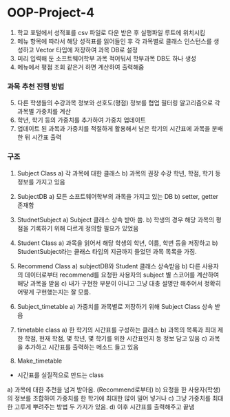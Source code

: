 # OOP-Project-4

1) 학교 포털에서 성적표를 csv 파일로 다운 받은 후 실행파일 루트에 위치시킴
2) 메뉴 항목에 따라서 해당 성적표를 읽어들인 후 각 과목별로 클래스 인스턴스를 생성하고 Vector 타입에 저장하여 과목 DB로 설정
3) 미리 입력해 둔 소프트웨어학부 과목 적어둬서 학부과목 DB도 하나 생성
4) 메뉴에서 평점 조회 같은거 하면 계산하여 출력해줌

### 과목 추천 진행 방법
5) 다른 학생들의 수강과목 정보와 선호도(평점) 정보를 협업 필터링 알고리즘으로 각 과목별 가중치를 계산
6) 학년, 학기 등의 가중치를 추가하여 가중치 업데이트
7) 업데이트 된 과목과 가중치를 적절하게 활용해서 남은 학기의 시간표에 과목을 분배한 뒤 시간표 출력

### 구조

1) Subject Class
  a) 각 과목에 대한 클래스
  b) 과목의 권장 수강 학년, 학점, 학기 등 정보를 가지고 있음

2) SubjectDB
  a) 모든 소프트웨어학부의 과목을 가지고 있는 DB
  b) setter, getter 존재함

3) StudnetSubject
  a) Subject 클래스 상속 받아 씀.
  b) 학생의 경우 해당 과목의 평점을 기록하기 위해 다르게 정의할 필요가 있었음

4) Student Class
  a) 과목을 읽어서 해당 학생의 학년, 이름, 학번 등을 저장하고
  b) StudentSubject라는 클래스 타입의 지금까지 들었던 과목 목록을 가짐.
  
5) Recommend Class
  a) subjectDB와 Student 클래스 상속받음
  b) 다른 사용자의 데이터로부터 recommend를 요청한 사용자의 subject 별 스코어를 계산하여 해당 과목을 받음
  c) 내가 구현한 부분이 아니고 그냥 대충 설명만 해주어서 정확히 어떻게 구현했는지는 잘 모름.
  
6) Subject_timetable
  a) 가중치를 과목별로 저장하기 위해 Subject Class 상속 받음
  
7) timetable class
  a) 한 학기의 시간표를 구성하는 클래스
  b) 과목의 목록과 최대 제한 학점, 현재 학점, 몇 학년, 몇 학기를 위한 시간표인지 등 정보 담고 있음
  c) 과목을 추가하고 시간표를 출력하는 메소드 들고 있음
  
8) Make_timetable
  - 시간표를 실질적으로 만드는 class
  
  a) 과목에 대한 추천을 넘겨 받아옴. (Recommend로부터)
  b) 요청을 한 사용자(학생)의 정보를 조합하여 가중치를 한 학기에 최대한 많이 밀어 넣거나
  c) 그냥 가중치를 최대한 고루게 뿌려주는 방법 두 가지가 있음.
  d) 이후 시간표를 출력해주고 끝냄
